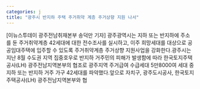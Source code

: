 ```yaml
---
categories: j
title: "광주시 반지하 주택 주거취약 계층 주거상향 지원 나서"
---
```

[이뉴스투데이 광주전남취재본부 송덕만 기자] 광주광역시는 지하 또는 반지하에 주소를 둔 주거취약계층 42세대에 대한 전수조사를 실시하고, 이주 희망세대를 대상으로 공공임대주택에 입주할 수 있도록 주거취약계층 주거상향 지원사업을 강화한다.광주시는 지난 8월 수도권 지역 집중호우로 반지하 거주민의 피해가 발생함에 따라 한국토지주택공사(LH) 광주전남지역본부의 협조로 광주지역 주거급여 수급세대 5만8000여 세대 중 지하 또는 반지하 거주 가구 42세대를 파악했다.앞으로 자치구, 광주도시공사, 한국토지주택공사(LH) 광주전남지역본부와 협